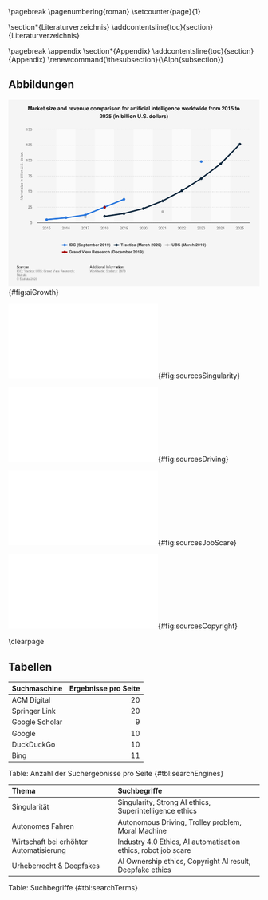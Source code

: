 \pagebreak
\pagenumbering{roman}
\setcounter{page}{1}

\section*{Literaturverzeichnis}
\addcontentsline{toc}{section}{Literaturverzeichnis}

<div id="refs"></div>

\pagebreak
\appendix
\section*{Appendix}
\addcontentsline{toc}{section}{Appendix}
\renewcommand{\thesubsection}{\Alph{subsection}}

## Abbildungen

![Wachstum des (+KI) Marktsektors [@aiGrowth]](src/images/aiGrowth.png){#fig:aiGrowth}

![Quellenlage zum Thema Singularität](src/images/graphs/SingularitySources.pdf){#fig:sourcesSingularity}

![Quellenlage zum Thema Autonomes Fahren](src/images/graphs/DrivingSources.pdf){#fig:sourcesDriving}

![Quellenlage zum Thema Wirtschaft bei erhöhter Automatisierung](src/images/graphs/JobScareSources.pdf){#fig:sourcesJobScare}

![Quellenlage zum Thema Urheberrecht & Deepfakes](src/images/graphs/CopyrightSources.pdf){#fig:sourcesCopyright}

\clearpage

## Tabellen

| Suchmaschine   | Ergebnisse pro Seite |
|----------------|---------------------:|
| ACM Digital    |                   20 |
| Springer Link  |                   20 |
| Google Scholar |                    9 |
| Google         |                   10 |
| DuckDuckGo     |                   10 |
| Bing           |                   11 |

Table: Anzahl der Suchergebnisse pro Seite {#tbl:searchEngines}

| Thema                                   | Suchbegriffe                                                   |
|:----------------------------------------|:---------------------------------------------------------------|
| Singularität                            | Singularity, Strong AI ethics, Superintelligence ethics        |
| Autonomes Fahren                        | Autonomous Driving, Trolley problem, Moral Machine             |
| Wirtschaft bei erhöhter Automatisierung | Industry 4.0 Ethics, AI automatisation ethics, robot job scare |
| Urheberrecht & Deepfakes                | AI Ownership ethics, Copyright AI result, Deepfake ethics      |

Table: Suchbegriffe {#tbl:searchTerms}
